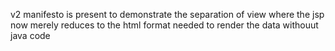 v2 manifesto is present to demonstrate the separation of view
where the jsp now merely reduces to the html format needed to render the data
withouut java code